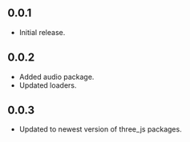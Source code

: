 ## 0.0.1

* Initial release.

## 0.0.2

* Added audio package.
* Updated loaders.

## 0.0.3

* Updated to newest version of three_js packages.